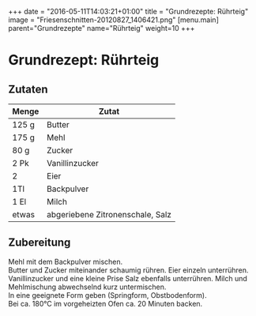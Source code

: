+++
date = "2016-05-11T14:03:21+01:00"
title = "Grundrezepte: Rührteig"
image = "Friesenschnitten-20120827_1406421.png"
[menu.main]
    parent="Grundrezepte"
    name="Rührteig"
	weight=10
+++

# Grundrezept: Rührteig

## Zutaten

| Menge | Zutat
| ---------- | ----------
| 125 g | Butter
| 175 g | Mehl
| 80 g | Zucker
| 2 Pk | Vanillinzucker 
| 2 | Eier 
| 1Tl | Backpulver
| 1 El | Milch
| etwas | abgeriebene Zitronenschale, Salz

## Zubereitung

Mehl mit dem Backpulver mischen.   
Butter und Zucker miteinander schaumig rühren. Eier einzeln unterrühren. Vanillinzucker und eine kleine Prise Salz ebenfalls unterrühren. 
Milch und Mehlmischung abwechselnd kurz untermischen.  
In eine geeignete Form geben (Springform, Obstbodenform).   
Bei ca. 180°C im vorgeheizten Ofen ca. 20 Minuten backen. 

